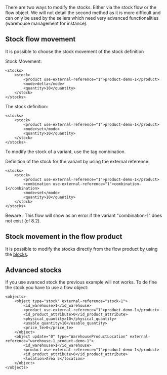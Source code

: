 There are two ways to modify the stocks. Either via the stock flow or the flow object. We will not detail the second method as it is more difficult and can only be used by the sellers which need very advanced functionalities (warehouse management for instance).

## Stock flow movement

It is possible to choose the stock movement of the stock definition

Stock Movement:

```
<stocks>
	<stock>
		<product use-external-reference="1">product-demo-1</product>
		<mode>delta</mode>
		<quantity>10</quantity>
	</stock>
</stocks>
```

The stock definition:

```
<stocks>
	<stock>
		<product use-external-reference="1">product-demo-1</product>
		<mode>set</mode>
		<quantity>10</quantity>
	</stock>
</stocks>
```

To modify the stock of a variant, use the tag combination.

Definition of the stock for the variant by using the external reference:

```
<stocks>
	<stock>
		<product use-external-reference="1">product-demo-1</product>
		<combination use-external-reference="1">combination-1</combination>
		<mode>set</mode>
		<quantity>10</quantity>
	</stock>
</stocks>
```

Beware : This flow will show as an error if the variant "combination-1" does not exist (cf 8.2).

## Stock movement in the flow product

It is possible to modify the stocks directly from the flow product by using the [blocks](Basics_About_XML).

## Advanced stocks

If you use avanced stock the previous example will not works. To de fine the stock you have to use a flow object:

```
<objects>
	<object type="stock" external-reference="stock-1">
		<id_warehouse>1</id_warehouse>
		<product use-external-reference="1">product-demo-1</product>
		<id_product_attribute>0</id_product_attribute>
		<physical_quantity>10</physical_quantity>
		<usable_quantity>10</usable_quantity>
		<price_te>0</price_te>
	</object>
	<object update="0" type="WarehouseProductLocation" external-reference="warehouse-1_product-demo-1">
		<id_warehouse>1</id_warehouse>
		<product use-external-reference="1">product-demo-1</product>
		<id_product_attribute>0</id_product_attribute>
		<location>Area 5</location>
	</object>
</objects>
```
